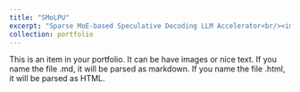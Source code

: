 ```yaml
---
title: "SMoLPU"
excerpt: "Sparse MoE-based Speculative Decoding LLM Accelerator<br/><img src='/images/project/SMoLPU_ISSCC26_2503_2507.png'><br/><img src='/images/project/SMoLPU_ISSCC26_architecture.png'"
collection: portfolio
---
```


This is an item in your portfolio. It can be have images or nice text. If you name the file .md, it will be parsed as markdown. If you name the file .html, it will be parsed as HTML.

